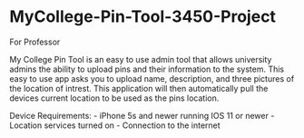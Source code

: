 # MyCollege-Pin-Tool-3450-Project
For Professor

My College Pin Tool is an easy to use admin tool that allows university admins the ability to upload pins and their information to the system. This easy to use app asks you to upload name, description, and three pictures of the location of intrest. This application will then automatically pull the devices current location to be used as the pins location. 

Device Requirements:
	- iPhone 5s and newer running IOS 11 or newer
	- Location services turned on
	- Connection to the internet

